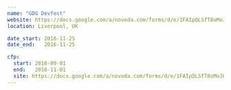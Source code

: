 ```yaml
---
name: "GDG Devfest"
website: https://docs.google.com/a/novoda.com/forms/d/e/1FAIpQLSfT8oMoJHyOjNGyDVE15O-TEw5I8ABeVNeJRywj7OXlBHFdqg/viewform
location: Liverpool, UK

date_start: 2016-11-25
date_end:   2016-11-25

cfp:
  start: 2016-09-01  
  end:   2016-11-01  
  site: https://docs.google.com/a/novoda.com/forms/d/e/1FAIpQLSfT8oMoJHyOjNGyDVE15O-TEw5I8ABeVNeJRywj7OXlBHFdqg/viewform
---
```

